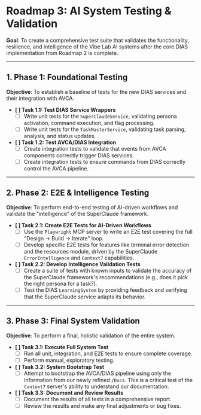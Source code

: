 # Roadmap 3: AI System Testing & Validation
**Goal**: To create a comprehensive test suite that validates the functionality, resilience, and intelligence of the Vibe Lab AI systems after the core DIAS implementation from Roadmap 2 is complete.

---

## 1. Phase 1: Foundational Testing

**Objective**: To establish a baseline of tests for the new DIAS services and their integration with AVCA.

*   **[ ] Task 1.1: Test DIAS Service Wrappers**
    *   [ ] Write unit tests for the `SuperClaudeService`, validating persona activation, command execution, and flag processing.
    *   [ ] Write unit tests for the `TaskMasterService`, validating task parsing, analysis, and status updates.
*   **[ ] Task 1.2: Test AVCA/DIAS Integration**
    *   [ ] Create integration tests to validate that events from AVCA components correctly trigger DIAS services.
    *   [ ] Create integration tests to ensure commands from DIAS correctly control the AVCA pipeline.

---

## 2. Phase 2: E2E & Intelligence Testing

**Objective**: To perform end-to-end testing of AI-driven workflows and validate the "intelligence" of the SuperClaude framework.

*   **[ ] Task 2.1: Create E2E Tests for AI-Driven Workflows**
    *   [ ] Use the `Playwright` MCP server to write an E2E test covering the full "Design → Build → Iterate" loop.
    *   [ ] Develop specific E2E tests for features like terminal error detection and the resources module, driven by the SuperClaude `ErrorIntelligence` and `Context7` capabilities.
*   **[ ] Task 2.2: Develop Intelligence Validation Tests**
    *   [ ] Create a suite of tests with known inputs to validate the accuracy of the SuperClaude framework's recommendations (e.g., does it pick the right persona for a task?).
    *   [ ] Test the DIAS `LearningSystem` by providing feedback and verifying that the SuperClaude service adapts its behavior.

---

## 3. Phase 3: Final System Validation

**Objective**: To perform a final, holistic validation of the entire system.

*   **[ ] Task 3.1: Execute Full System Test**
    *   [ ] Run all unit, integration, and E2E tests to ensure complete coverage.
    *   [ ] Perform manual, exploratory testing.
*   **[ ] Task 3.2: System Bootstrap Test**
    *   [ ] Attempt to bootstrap the AVCA/DIAS pipeline using only the information from our newly refined `/Docs`. This is a critical test of the `Context7` server's ability to understand our documentation.
*   **[ ] Task 3.3: Document and Review Results**
    *   [ ] Document the results of all tests in a comprehensive report.
    *   [ ] Review the results and make any final adjustments or bug fixes.

